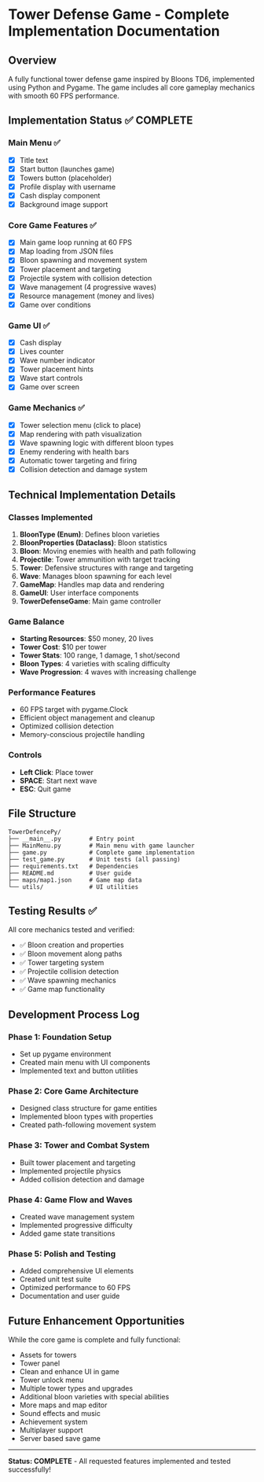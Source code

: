 # Tower Defense Game - Complete Implementation Documentation

## Overview

A fully functional tower defense game inspired by Bloons TD6, implemented using Python and Pygame. The game includes all core gameplay mechanics with smooth 60 FPS performance.

## Implementation Status ✅ COMPLETE

### Main Menu ✅

- [x] Title text
- [x] Start button (launches game)
- [x] Towers button (placeholder)
- [x] Profile display with username
- [x] Cash display component
- [x] Background image support

### Core Game Features ✅

- [x] Main game loop running at 60 FPS
- [x] Map loading from JSON files
- [x] Bloon spawning and movement system
- [x] Tower placement and targeting
- [x] Projectile system with collision detection
- [x] Wave management (4 progressive waves)
- [x] Resource management (money and lives)
- [x] Game over conditions

### Game UI ✅

- [x] Cash display
- [x] Lives counter
- [x] Wave number indicator
- [x] Tower placement hints
- [x] Wave start controls
- [x] Game over screen

### Game Mechanics ✅

- [x] Tower selection menu (click to place)
- [x] Map rendering with path visualization
- [x] Wave spawning logic with different bloon types
- [x] Enemy rendering with health bars
- [x] Automatic tower targeting and firing
- [x] Collision detection and damage system

## Technical Implementation Details

### Classes Implemented

1. **BloonType (Enum)**: Defines bloon varieties
2. **BloonProperties (Dataclass)**: Bloon statistics
3. **Bloon**: Moving enemies with health and path following
4. **Projectile**: Tower ammunition with target tracking
5. **Tower**: Defensive structures with range and targeting
6. **Wave**: Manages bloon spawning for each level
7. **GameMap**: Handles map data and rendering
8. **GameUI**: User interface components
9. **TowerDefenseGame**: Main game controller

### Game Balance

- **Starting Resources**: $50 money, 20 lives
- **Tower Cost**: $10 per tower
- **Tower Stats**: 100 range, 1 damage, 1 shot/second
- **Bloon Types**: 4 varieties with scaling difficulty
- **Wave Progression**: 4 waves with increasing challenge

### Performance Features

- 60 FPS target with pygame.Clock
- Efficient object management and cleanup
- Optimized collision detection
- Memory-conscious projectile handling

### Controls

- **Left Click**: Place tower
- **SPACE**: Start next wave
- **ESC**: Quit game

## File Structure

```
TowerDefencePy/
├── __main__.py        # Entry point
├── MainMenu.py        # Main menu with game launcher
├── game.py            # Complete game implementation
├── test_game.py       # Unit tests (all passing)
├── requirements.txt   # Dependencies
├── README.md          # User guide
├── maps/map1.json     # Game map data
└── utils/             # UI utilities
```

## Testing Results ✅

All core mechanics tested and verified:

- ✅ Bloon creation and properties
- ✅ Bloon movement along paths
- ✅ Tower targeting system
- ✅ Projectile collision detection
- ✅ Wave spawning mechanics
- ✅ Game map functionality

## Development Process Log

### Phase 1: Foundation Setup

- Set up pygame environment
- Created main menu with UI components
- Implemented text and button utilities

### Phase 2: Core Game Architecture

- Designed class structure for game entities
- Implemented bloon types with properties
- Created path-following movement system

### Phase 3: Tower and Combat System

- Built tower placement and targeting
- Implemented projectile physics
- Added collision detection and damage

### Phase 4: Game Flow and Waves

- Created wave management system
- Implemented progressive difficulty
- Added game state transitions

### Phase 5: Polish and Testing

- Added comprehensive UI elements
- Created unit test suite
- Optimized performance to 60 FPS
- Documentation and user guide

## Future Enhancement Opportunities

While the core game is complete and fully functional:

- Assets for towers
- Tower panel
- Clean and enhance UI in game
- Tower unlock menu
- Multiple tower types and upgrades
- Additional bloon varieties with special abilities
- More maps and map editor
- Sound effects and music
- Achievement system
- Multiplayer support
- Server based save game

---

**Status: COMPLETE** - All requested features implemented and tested successfully!
